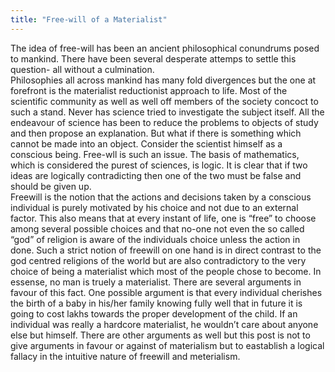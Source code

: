 ```yaml
---
title: "Free-will of a Materialist"
---
```

The idea of free-will has been an ancient philosophical conundrums posed to mankind. There have been several desperate attemps to settle this question- all without a culmination.    
Philosophies all across mankind has many fold divergences but the one at forefront is the materialist reductionist approach to life. Most of the scientific community as well as well off members of the society concoct to such a stand. Never has science tried to investigate the subject itself. All the endeavour of
science has been to reduce the problems to objects of study and then propose an explanation. But what if there is something which cannot be made into an object. Consider the scientist himself as a conscious being. Free-wll is such an issue. The basis of mathematics, which is considered the purest of sciences, is
logic. It is clear that if two ideas are logically contradicting then one of the two must be false and should be given up.   
Freewill is the notion that the actions and decisions taken by a conscious individual is purely motivated by his choice and not due to an external factor. This also means that at every instant of life, one is “free” to choose among several possible choices and that no-one not even the so called “god” of religion
is aware of the individuals choice unless the action in done. Such a strict notion of freewill on one hand is in direct contrast to the god centred religions of the world but are also contradictory to the very choice of being a materialist which most of the people chose to become. In essense, no man is truely a materialist. There are several arguments in favour of this fact. One possible argument is
that every individual cherishes the birth of a baby in his/her family knowing fully well that in future it is going to cost lakhs towards the proper development of the child. If an individual was really
a hardcore materialist, he wouldn’t care about anyone else but himself. There are other arguments as well but this post is not to give arguments in favour or against of materialism but to eastablish a logical fallacy in the intuitive nature of freewill and meterialism.
